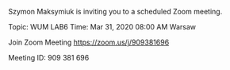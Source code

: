 Szymon Maksymiuk is inviting you to a scheduled Zoom meeting.

Topic: WUM LAB6
Time: Mar 31, 2020 08:00 AM Warsaw

Join Zoom Meeting
https://zoom.us/j/909381696

Meeting ID: 909 381 696

